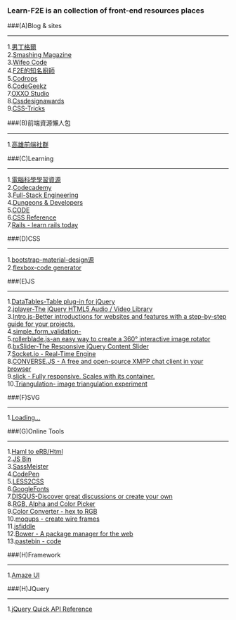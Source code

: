 ### Learn-F2E is an collection of front-end resources places

###(A)Blog & sites
___
1.[男丁格爾](http://abgne.tw/)</br>
2.[Smashing Magazine](http://www.smashingmagazine.com/)</br>
3.[Wifeo Code](http://www.wifeo.com/code/)</br>
4.[F2E的知名廚師](http://uptodate.frontendrescue.org/)</br>
5.[Codrops](http://tympanus.net/codrops/)</br>
6.[CodeGeekz](https://codegeekz.com/)</br>
7.[OXXO Studio](http://www.oxxostudio.tw/)</br>
8.[Cssdesignawards](http://www.cssdesignawards.com/)</br>
9.[CSS-Tricks](https://css-tricks.com/)</br>


###(B)前端資源懶人包  
___
1.[高雄前端社群](https://docs.google.com/document/d/13nK_XY9u5uIleTpSCw88lMupzgCSwXd6j6je44eLhMQ/edit?pli=1)

###(C)Learning
___
1.[電腦科學學習資源](https://trello.com/b/SfJlgg4P/computer-science-learning-resource)</br>
2.[Codecademy](http://www.codecademy.com/)</br>
3.[Full-Stack Engineering](http://blog.kdchang.cc/)</br>
4.[Dungeons & Developers](http://www.dungeonsanddevelopers.com/)</br>
5.[CODE](http://code.org/learn)</br>
6.[CSS Reference](http://tympanus.net/codrops/css_reference/)</br>
7.[Rails - learn rails today](http://www.learn-rails.today/)</br>

###(D)CSS
___
1.[bootstrap-material-design源](http://fezvrasta.github.io/bootstrap-material-design/bootstrap-elements.html)</br>
2.[flexbox-code generator](http://the-echoplex.net/flexyboxes/)</br>

###(E)JS
___
1.[DataTables-Table plug-in for jQuery ](http://www.datatables.net/)</br>
2.[jplayer-The jQuery HTML5 Audio / Video Library](http://www.jplayer.org/)</br>
3.[Intro.js-Better introductions for websites and features with a step-by-step guide for your projects.](http://usablica.github.io/intro.js/)</br>
4.[simple_form_validation-](https://github.com/tedshd/simple_form_validation)</br>
5.[rollerblade.js-an easy way to create a 360° interactive image rotator](http://www.iamapioneer.com/plugins/rollerblade/)</br>
6.[bxSlider-The Responsive jQuery Content Slider](http://bxslider.com/)</br>
7.[Socket.io - Real-Time Engine](http://socket.io/)</br>
8.[CONVERSE.JS - A free and open-source XMPP chat client in your browser](https://conversejs.org/)</br>
9.[slick - Fully responsive. Scales with its container.](http://kenwheeler.github.io/slick/)</br>
10.[Triangulation-  image triangulation experiment ](https://github.com/snorpey/triangulation)</br>

###(F)SVG
___
1.[Loading... ](http://jxnblk.com/loading/?utm_content=bufferd3119&utm_medium=social&utm_source=twitter.com&utm_campaign=buffer)</br>



###(G)Online Tools
___
1.[Haml to eRB/Html](https://haml2erb.org/)</br>
2.[JS Bin](http://jsbin.com/?html,output)</br>
3.[SassMeister](http://sassmeister.com/)</br>
4.[CodePen](http://codepen.io/)</br>
5.[LESS2CSS](http://less2css.org/)</br>
6.[GoogleFonts](https://www.google.com/fonts)</br>
7.[DISQUS-Discover great discussions or create your own](https://disqus.com/)</br>
8.[RGB, Alpha and Color Picker](http://www.bauer.uh.edu/parks/truecolor.htm)</br>
9.[Color Converter - hex to RGB](http://www.yellowpipe.com/yis/tools/hex-to-rgb/color-converter.php)</br>
10.[moqups - create wire frames](https://moqups.com/)</br>
11.[jsfiddle](http://jsfiddle.net/)</br>
12.[Bower - A package manager for the web](http://bower.io/)</br>
13.[pastebin - code](http://pastebin.com/)</br>

###(H)Framework
___
1.[Amaze UI](http://amazeui.org/)</br>

###(H)JQuery
___
1.[jQuery Quick API Reference](http://oscarotero.com/jquery/)</br>
